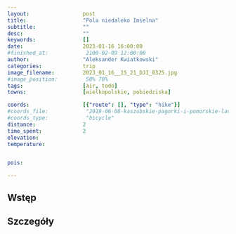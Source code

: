 ```yaml
---
layout:                 post
title:                  "Pola niedaleko Imielna"
subtitle:               ""
desc:                   ""
keywords:               []
date:                   2023-01-16 16:00:00
#finished_at:            2100-02-09 12:00:00
author:                 "Aleksander Kwiatkowski"
categories:             trip
image_filename:         2023_01_16__15_21_DJI_0325.jpg
#image_position:         50% 70%
tags:                   [air, todo]
towns:                  [wielkopolskie, pobiedziska]

coords:                 [{"route": [], "type": "hike"}]
#coords_file:            "2019-06-08-kaszubskie-pagorki-i-pomorskie-lasy.json"
#coords_type:            "bicycle"
distance:               2
time_spent:             2
elevation:
temperature:


pois:

---
```



## Wstęp

## Szczegóły
